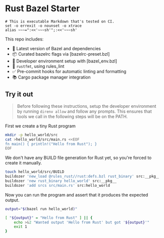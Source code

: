 # Rust Bazel Starter

    # This is executable Markdown that's tested on CI.
    set -o errexit -o nounset -o xtrace
    alias ~~~=":<<'~~~sh'";:<<'~~~sh'

This repo includes:
- 🧱 Latest version of Bazel and dependencies
- 📦 Curated bazelrc flags via [bazelrc-preset.bzl]
- 🧰 Developer environment setup with [bazel_env.bzl]
- 🎨 `rustfmt`, using rules_lint
- ✅ Pre-commit hooks for automatic linting and formatting
- 📚 Cargo package manager integration

## Try it out

> Before following these instructions, setup the developer environment by running <code>direnv allow</code> and follow any prompts.
> This ensures that tools we call in the following steps will be on the PATH.

First we create a tiny Rust program

~~~sh
mkdir -p hello_world/src
cat >hello_world/src/main.rs <<EOF
fn main() { println!("Hello from Rust"); }
EOF
~~~

We don't have any BUILD file generation for Rust yet,
so you're forced to create it manually.

~~~sh
touch hello_world/src/BUILD
buildozer 'new_load @rules_rust//rust:defs.bzl rust_binary' src:__pkg__
buildozer 'new rust_binary hello_world' src:__pkg__
buildozer 'add srcs src/main.rs' src:hello_world
~~~

Now you can run the program and assert that it produces the expected output.

~~~sh
output="$(bazel run hello_world)"

[ "${output}" = "Hello from Rust" ] || {
    echo >&2 "Wanted output 'Hello from Rust' but got '${output}'"
    exit 1
}
~~~
